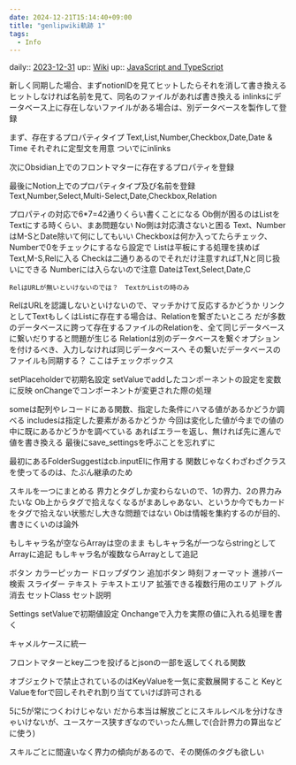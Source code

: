 ```yaml
---
date: 2024-12-21T15:14:40+09:00
title: "genlipwiki軌跡 1"
tags:
  - Info
---
```



daily:: [2023-12-31](/Daily_Note/2023-12-31.md)
up:: [Wiki](../Bar/Wiki.md)
up:: [JavaScript and TypeScript](../Bar/Program/JavaScript%20and%20TypeScript.md)

新しく同期した場合、まずnotionIDを見てヒットしたらそれを消して書き換える
ヒットしなければ名前を見て、同名のファイルがあれば書き換える
inlinksにデータベース上に存在しないファイルがある場合は、別データべースを製作して登録

まず、存在するプロパティタイプ
	Text,List,Number,Checkbox,Date,Date & Time
それぞれに定型文を用意
ついでにinlinks

次にObsidian上でのフロントマターに存在するプロパティを登録

最後にNotion上でのプロパティタイプ及び名前を登録
	Text,Number,Select,Multi-Select,Date,Checkbox,Relation

プロパティの対応で6*7=42通りくらい書くことになる
Ob側が困るのはListをTextにする時くらい、まあ問題ない
No側は対応潰さないと困る
	Text、NumberはM-SとDate除いて何にしてもいい
		Checkboxは何か入ってたらチェック、Numberで0をチェックにするなら設定で
	Listは平板にする処理を挟めばText,M-S,Relに入る
	Checkは二通りあるのでそれだけ注意すればT,Nと同じ扱いにできる
		Numberには入らないので注意
	DateはText,Select,Date,C
	
	RelはURLが無いといけないのでは？　TextかListの時のみ

RelはURLを認識しないといけないので、マッチかけて反応するかどうか
リンクとしてTextもしくはListに存在する場合は、Relationを繋ぎたいところ
だが多数のデータベースに跨って存在するファイルのRelationを、全て同じデータベースに繋いだりすると問題が生じる
Relationは別のデータベースを繋ぐオプションを付けるべき、入力しなければ同じデータベースへ
その繋いだデータベースのファイルも同期する？
	ここはチェックボックス
	

setPlaceholderで初期名設定
setValueでaddしたコンポーネントの設定を変数に反映
onChangeでコンポーネントが変更された際の処理

someは配列やレコードにある関数、指定した条件にハマる値があるかどうか調べる
includesは指定した要素があるかどうか
今回は変化した値が今までの値の中に既にあるかどうかを調べている
あればエラーを返し、無ければ先に進んで値を書き換える
最後にsave_settingsを呼ぶことを忘れずに

最初にあるFolderSuggestはcb.inputElに作用する
関数じゃなくわざわざクラスを使ってるのは、たぶん継承のため


スキルを一つにまとめる
界力とタグしか変わらないので、1の界力、2の界力みたいな
Ob上からタグで拾えなくなるがまあしゃあない、というか今でもカードをタグで拾えない状態だし大きな問題ではない
Obは情報を集約するのが目的、書きにくいのは論外

もしキャラ名が空ならArrayは空のまま
もしキャラ名が一つならstringとしてArrayに追記
もしキャラ名が複数ならArrayとして追記

ボタン
カラーピッカー
ドロップダウン
追加ボタン
時刻フォーマット
進捗バー
検索
スライダー
テキスト
テキストエリア
	拡張できる複数行用のエリア
トグル
消去
セットClass
セット説明

Settings
setValueで初期値設定
Onchangeで入力を実際の値に入れる処理を書く

キャメルケースに統一

フロントマターとkey二つを投げるとjsonの一部を返してくれる関数

オブジェクトで禁止されているのはKeyValueを一気に変数展開すること
KeyとValueをforで回しそれぞれ割り当てていけば許可される

5に5が常につくわけじゃない
だから本当は解放ごとにスキルレベルを分けなきゃいけないが、ユースケース狭すぎなのでいったん無しで(合計界力の算出などに使う)

スキルごとに間違いなく界力の傾向があるので、その関係のタグも欲しい

